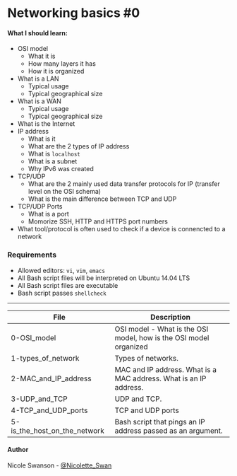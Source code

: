 # Networking basics #0
#### What I should learn:
- OSI model
  - What it is
  - How many layers it has
  - How it is organized
- What is a LAN
  - Typical usage
  - Typical geographical size
- What is a WAN
  - Typical usage
  - Typical geographical size
- What is the Internet
- IP address
  - What is it
  - What are the 2 types of IP address
  - What is `localhost`
  - What is a subnet
  - Why IPv6 was created
- TCP/UDP
  - What are the 2 mainly used data transfer protocols for IP (transfer level on the OSI schema)
  - What is the main difference between TCP and UDP
- TCP/UDP Ports
  - What is a port
  - Momorize SSH, HTTP and HTTPS port numbers
- What tool/protocol is often used to check if a device is connencted to a network

### Requirements
- Allowed editors: `vi`, `vim`, `emacs`
- All Bash script files will be interpreted on Ubuntu 14.04 LTS
- All Bash script files are executable
- Bash script passes `shellcheck`

---
File | Description
-----|------------
0-OSI\_model | OSI model - What is the OSI model, how is the OSI model organized
1-types\_of\_network | Types of networks.
2-MAC\_and\_IP\_address | MAC and IP address. What is a MAC address. What is an IP address.
3-UDP\_and\_TCP | UDP and TCP.
4-TCP\_and\_UDP\_ports | TCP and UDP ports
5-is\_the\_host\_on\_the\_network | Bash script that pings an IP address passed as an argument.

#### Author
Nicole Swanson - [@Nicolette_Swan](https://twitter.com/Nicolette_Swan)

